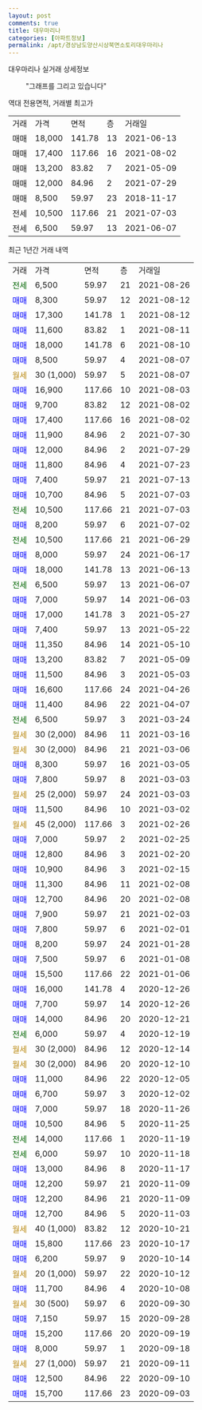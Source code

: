 ```yaml
---
layout: post
comments: true
title: 대우마리나
categories: [아파트정보]
permalink: /apt/경상남도양산시상북면소토리대우마리나
---
```


대우마리나 실거래 상세정보

<script type="text/javascript">
  google.charts.load('current', {'packages':['line', 'corechart']});
  google.charts.setOnLoadCallback(drawChart);

  function drawChart() {
    var data = new google.visualization.DataTable();
    data.addColumn('date', '거래일');
    data.addColumn('number', "매매");
    data.addColumn('number', "전세");
    data.addColumn('number', "전매");

    data.addRows([[new Date(Date.parse("2021-08-26")), null, 6500, null], [new Date(Date.parse("2021-08-12")), 8300, null, null], [new Date(Date.parse("2021-08-12")), 17300, null, null], [new Date(Date.parse("2021-08-11")), 11600, null, null], [new Date(Date.parse("2021-08-10")), 18000, null, null], [new Date(Date.parse("2021-08-07")), 8500, null, null], [new Date(Date.parse("2021-08-07")), null, null, null], [new Date(Date.parse("2021-08-03")), 16900, null, null], [new Date(Date.parse("2021-08-02")), 9700, null, null], [new Date(Date.parse("2021-08-02")), 17400, null, null], [new Date(Date.parse("2021-07-30")), 11900, null, null], [new Date(Date.parse("2021-07-29")), 12000, null, null], [new Date(Date.parse("2021-07-23")), 11800, null, null], [new Date(Date.parse("2021-07-13")), 7400, null, null], [new Date(Date.parse("2021-07-03")), 10700, null, null], [new Date(Date.parse("2021-07-03")), null, 10500, null], [new Date(Date.parse("2021-07-02")), 8200, null, null], [new Date(Date.parse("2021-06-29")), null, 10500, null], [new Date(Date.parse("2021-06-17")), 8000, null, null], [new Date(Date.parse("2021-06-13")), 18000, null, null], [new Date(Date.parse("2021-06-07")), null, 6500, null], [new Date(Date.parse("2021-06-03")), 7000, null, null], [new Date(Date.parse("2021-05-27")), 17000, null, null], [new Date(Date.parse("2021-05-22")), 7400, null, null], [new Date(Date.parse("2021-05-10")), 11350, null, null], [new Date(Date.parse("2021-05-09")), 13200, null, null], [new Date(Date.parse("2021-05-03")), 11500, null, null], [new Date(Date.parse("2021-04-26")), 16600, null, null], [new Date(Date.parse("2021-04-07")), 11400, null, null], [new Date(Date.parse("2021-03-24")), null, 6500, null], [new Date(Date.parse("2021-03-16")), null, null, null], [new Date(Date.parse("2021-03-06")), null, null, null], [new Date(Date.parse("2021-03-05")), 8300, null, null], [new Date(Date.parse("2021-03-03")), 7800, null, null], [new Date(Date.parse("2021-03-03")), null, null, null], [new Date(Date.parse("2021-03-02")), 11500, null, null], [new Date(Date.parse("2021-02-26")), null, null, null], [new Date(Date.parse("2021-02-25")), 7000, null, null], [new Date(Date.parse("2021-02-20")), 12800, null, null], [new Date(Date.parse("2021-02-15")), 10900, null, null], [new Date(Date.parse("2021-02-08")), 11300, null, null], [new Date(Date.parse("2021-02-08")), 12700, null, null], [new Date(Date.parse("2021-02-03")), 7900, null, null], [new Date(Date.parse("2021-02-01")), 7800, null, null], [new Date(Date.parse("2021-01-28")), 8200, null, null], [new Date(Date.parse("2021-01-08")), 7500, null, null], [new Date(Date.parse("2021-01-06")), 15500, null, null], [new Date(Date.parse("2020-12-26")), 16000, null, null], [new Date(Date.parse("2020-12-26")), 7700, null, null], [new Date(Date.parse("2020-12-21")), 14000, null, null], [new Date(Date.parse("2020-12-19")), null, 6000, null], [new Date(Date.parse("2020-12-14")), null, null, null], [new Date(Date.parse("2020-12-10")), null, null, null], [new Date(Date.parse("2020-12-05")), 11000, null, null], [new Date(Date.parse("2020-12-02")), 6700, null, null], [new Date(Date.parse("2020-11-26")), 7000, null, null], [new Date(Date.parse("2020-11-25")), 10500, null, null], [new Date(Date.parse("2020-11-19")), null, 14000, null], [new Date(Date.parse("2020-11-18")), null, 6000, null], [new Date(Date.parse("2020-11-17")), 13000, null, null], [new Date(Date.parse("2020-11-09")), 12200, null, null], [new Date(Date.parse("2020-11-09")), 12200, null, null], [new Date(Date.parse("2020-11-03")), 12700, null, null], [new Date(Date.parse("2020-10-21")), null, null, null], [new Date(Date.parse("2020-10-17")), 15800, null, null], [new Date(Date.parse("2020-10-14")), 6200, null, null], [new Date(Date.parse("2020-10-12")), null, null, null], [new Date(Date.parse("2020-10-08")), 11700, null, null], [new Date(Date.parse("2020-09-30")), null, null, null], [new Date(Date.parse("2020-09-28")), 7150, null, null], [new Date(Date.parse("2020-09-19")), 15200, null, null], [new Date(Date.parse("2020-09-18")), 8000, null, null], [new Date(Date.parse("2020-09-11")), null, null, null], [new Date(Date.parse("2020-09-10")), 12500, null, null], [new Date(Date.parse("2020-09-03")), 15700, null, null]]);

    var options = {
      hAxis: {
        format: 'yyyy/MM/dd'
      },    
      lineWidth: 0,
      pointsVisible: true,    
      title: '최근 1년간 유형별 실거래가 분포',
      legend: { position: 'bottom' }
    };

    var formatter = new google.visualization.NumberFormat({pattern:'###,###'} );
    formatter.format(data, 1);
    formatter.format(data, 2);
    
    setTimeout(function() {
        var chart = new google.visualization.LineChart(document.getElementById('columnchart_material'));
        chart.draw(data, (options));
        document.getElementById('loading').style.display = 'none';
    }, 1000);
  }
</script>


<div id="loading" style="z-index:20; display: block; margin-left: 35px">"그래프를 그리고 있습니다"</div>
<div id="columnchart_material" style="width: 95%; margin-left: -35px; display: block"></div>

역대 전용면적, 거래별 최고가
<table class="sortable">
    <tr>
      <td>거래</td>
      <td>가격</td>
      <td>면적</td>
      <td>층</td>
      <td>거래일</td>
    </tr>
        <tr>
          <td>매매</td>
          <td>18,000</td>
          <td>141.78</td>
          <td>13</td>
          <td>2021-06-13</td>
        </tr>            <tr>
          <td>매매</td>
          <td>17,400</td>
          <td>117.66</td>
          <td>16</td>
          <td>2021-08-02</td>
        </tr>            <tr>
          <td>매매</td>
          <td>13,200</td>
          <td>83.82</td>
          <td>7</td>
          <td>2021-05-09</td>
        </tr>            <tr>
          <td>매매</td>
          <td>12,000</td>
          <td>84.96</td>
          <td>2</td>
          <td>2021-07-29</td>
        </tr>            <tr>
          <td>매매</td>
          <td>8,500</td>
          <td>59.97</td>
          <td>23</td>
          <td>2018-11-17</td>
        </tr>        
        <tr>
              <td>전세</td>
              <td>10,500</td>
              <td>117.66</td>
              <td>21</td>
              <td>2021-07-03</td>
            </tr>            <tr>
              <td>전세</td>
              <td>6,500</td>
              <td>59.97</td>
              <td>13</td>
              <td>2021-06-07</td>
            </tr>        
    
</table>

최근 1년간 거래 내역

<table class="sortable">
    <tr>
      <td>거래</td>
      <td>가격</td>
      <td>면적</td>
      <td>층</td>
      <td>거래일</td>
    </tr>
    <tr>
      <td><a style="color: darkgreen">전세</a></td>
      <td>6,500</td>
      <td>59.97</td>
      <td>21</td>
      <td>2021-08-26</td>
    </tr>          <tr>
      <td><a style="color: blue">매매</a></td>
      <td>8,300</td>
      <td>59.97</td>
      <td>12</td>
      <td>2021-08-12</td>
    </tr>          <tr>
      <td><a style="color: blue">매매</a></td>
      <td>17,300</td>
      <td>141.78</td>
      <td>1</td>
      <td>2021-08-12</td>
    </tr>          <tr>
      <td><a style="color: blue">매매</a></td>
      <td>11,600</td>
      <td>83.82</td>
      <td>1</td>
      <td>2021-08-11</td>
    </tr>          <tr>
      <td><a style="color: blue">매매</a></td>
      <td>18,000</td>
      <td>141.78</td>
      <td>6</td>
      <td>2021-08-10</td>
    </tr>          <tr>
      <td><a style="color: blue">매매</a></td>
      <td>8,500</td>
      <td>59.97</td>
      <td>4</td>
      <td>2021-08-07</td>
    </tr>          <tr>
      <td><a style="color: darkgoldenrod">월세</a></td>
      <td>30 (1,000)</td>
      <td>59.97</td>
      <td>5</td>
      <td>2021-08-07</td>
    </tr>          <tr>
      <td><a style="color: blue">매매</a></td>
      <td>16,900</td>
      <td>117.66</td>
      <td>10</td>
      <td>2021-08-03</td>
    </tr>          <tr>
      <td><a style="color: blue">매매</a></td>
      <td>9,700</td>
      <td>83.82</td>
      <td>12</td>
      <td>2021-08-02</td>
    </tr>          <tr>
      <td><a style="color: blue">매매</a></td>
      <td>17,400</td>
      <td>117.66</td>
      <td>16</td>
      <td>2021-08-02</td>
    </tr>          <tr>
      <td><a style="color: blue">매매</a></td>
      <td>11,900</td>
      <td>84.96</td>
      <td>2</td>
      <td>2021-07-30</td>
    </tr>          <tr>
      <td><a style="color: blue">매매</a></td>
      <td>12,000</td>
      <td>84.96</td>
      <td>2</td>
      <td>2021-07-29</td>
    </tr>          <tr>
      <td><a style="color: blue">매매</a></td>
      <td>11,800</td>
      <td>84.96</td>
      <td>4</td>
      <td>2021-07-23</td>
    </tr>          <tr>
      <td><a style="color: blue">매매</a></td>
      <td>7,400</td>
      <td>59.97</td>
      <td>21</td>
      <td>2021-07-13</td>
    </tr>          <tr>
      <td><a style="color: blue">매매</a></td>
      <td>10,700</td>
      <td>84.96</td>
      <td>5</td>
      <td>2021-07-03</td>
    </tr>          <tr>
      <td><a style="color: darkgreen">전세</a></td>
      <td>10,500</td>
      <td>117.66</td>
      <td>21</td>
      <td>2021-07-03</td>
    </tr>          <tr>
      <td><a style="color: blue">매매</a></td>
      <td>8,200</td>
      <td>59.97</td>
      <td>6</td>
      <td>2021-07-02</td>
    </tr>          <tr>
      <td><a style="color: darkgreen">전세</a></td>
      <td>10,500</td>
      <td>117.66</td>
      <td>21</td>
      <td>2021-06-29</td>
    </tr>          <tr>
      <td><a style="color: blue">매매</a></td>
      <td>8,000</td>
      <td>59.97</td>
      <td>24</td>
      <td>2021-06-17</td>
    </tr>          <tr>
      <td><a style="color: blue">매매</a></td>
      <td>18,000</td>
      <td>141.78</td>
      <td>13</td>
      <td>2021-06-13</td>
    </tr>          <tr>
      <td><a style="color: darkgreen">전세</a></td>
      <td>6,500</td>
      <td>59.97</td>
      <td>13</td>
      <td>2021-06-07</td>
    </tr>          <tr>
      <td><a style="color: blue">매매</a></td>
      <td>7,000</td>
      <td>59.97</td>
      <td>14</td>
      <td>2021-06-03</td>
    </tr>          <tr>
      <td><a style="color: blue">매매</a></td>
      <td>17,000</td>
      <td>141.78</td>
      <td>3</td>
      <td>2021-05-27</td>
    </tr>          <tr>
      <td><a style="color: blue">매매</a></td>
      <td>7,400</td>
      <td>59.97</td>
      <td>13</td>
      <td>2021-05-22</td>
    </tr>          <tr>
      <td><a style="color: blue">매매</a></td>
      <td>11,350</td>
      <td>84.96</td>
      <td>14</td>
      <td>2021-05-10</td>
    </tr>          <tr>
      <td><a style="color: blue">매매</a></td>
      <td>13,200</td>
      <td>83.82</td>
      <td>7</td>
      <td>2021-05-09</td>
    </tr>          <tr>
      <td><a style="color: blue">매매</a></td>
      <td>11,500</td>
      <td>84.96</td>
      <td>3</td>
      <td>2021-05-03</td>
    </tr>          <tr>
      <td><a style="color: blue">매매</a></td>
      <td>16,600</td>
      <td>117.66</td>
      <td>24</td>
      <td>2021-04-26</td>
    </tr>          <tr>
      <td><a style="color: blue">매매</a></td>
      <td>11,400</td>
      <td>84.96</td>
      <td>22</td>
      <td>2021-04-07</td>
    </tr>          <tr>
      <td><a style="color: darkgreen">전세</a></td>
      <td>6,500</td>
      <td>59.97</td>
      <td>3</td>
      <td>2021-03-24</td>
    </tr>          <tr>
      <td><a style="color: darkgoldenrod">월세</a></td>
      <td>30 (2,000)</td>
      <td>84.96</td>
      <td>11</td>
      <td>2021-03-16</td>
    </tr>          <tr>
      <td><a style="color: darkgoldenrod">월세</a></td>
      <td>30 (2,000)</td>
      <td>84.96</td>
      <td>21</td>
      <td>2021-03-06</td>
    </tr>          <tr>
      <td><a style="color: blue">매매</a></td>
      <td>8,300</td>
      <td>59.97</td>
      <td>16</td>
      <td>2021-03-05</td>
    </tr>          <tr>
      <td><a style="color: blue">매매</a></td>
      <td>7,800</td>
      <td>59.97</td>
      <td>8</td>
      <td>2021-03-03</td>
    </tr>          <tr>
      <td><a style="color: darkgoldenrod">월세</a></td>
      <td>25 (2,000)</td>
      <td>59.97</td>
      <td>24</td>
      <td>2021-03-03</td>
    </tr>          <tr>
      <td><a style="color: blue">매매</a></td>
      <td>11,500</td>
      <td>84.96</td>
      <td>10</td>
      <td>2021-03-02</td>
    </tr>          <tr>
      <td><a style="color: darkgoldenrod">월세</a></td>
      <td>45 (2,000)</td>
      <td>117.66</td>
      <td>3</td>
      <td>2021-02-26</td>
    </tr>          <tr>
      <td><a style="color: blue">매매</a></td>
      <td>7,000</td>
      <td>59.97</td>
      <td>2</td>
      <td>2021-02-25</td>
    </tr>          <tr>
      <td><a style="color: blue">매매</a></td>
      <td>12,800</td>
      <td>84.96</td>
      <td>3</td>
      <td>2021-02-20</td>
    </tr>          <tr>
      <td><a style="color: blue">매매</a></td>
      <td>10,900</td>
      <td>84.96</td>
      <td>3</td>
      <td>2021-02-15</td>
    </tr>          <tr>
      <td><a style="color: blue">매매</a></td>
      <td>11,300</td>
      <td>84.96</td>
      <td>11</td>
      <td>2021-02-08</td>
    </tr>          <tr>
      <td><a style="color: blue">매매</a></td>
      <td>12,700</td>
      <td>84.96</td>
      <td>20</td>
      <td>2021-02-08</td>
    </tr>          <tr>
      <td><a style="color: blue">매매</a></td>
      <td>7,900</td>
      <td>59.97</td>
      <td>21</td>
      <td>2021-02-03</td>
    </tr>          <tr>
      <td><a style="color: blue">매매</a></td>
      <td>7,800</td>
      <td>59.97</td>
      <td>6</td>
      <td>2021-02-01</td>
    </tr>          <tr>
      <td><a style="color: blue">매매</a></td>
      <td>8,200</td>
      <td>59.97</td>
      <td>24</td>
      <td>2021-01-28</td>
    </tr>          <tr>
      <td><a style="color: blue">매매</a></td>
      <td>7,500</td>
      <td>59.97</td>
      <td>6</td>
      <td>2021-01-08</td>
    </tr>          <tr>
      <td><a style="color: blue">매매</a></td>
      <td>15,500</td>
      <td>117.66</td>
      <td>22</td>
      <td>2021-01-06</td>
    </tr>          <tr>
      <td><a style="color: blue">매매</a></td>
      <td>16,000</td>
      <td>141.78</td>
      <td>4</td>
      <td>2020-12-26</td>
    </tr>          <tr>
      <td><a style="color: blue">매매</a></td>
      <td>7,700</td>
      <td>59.97</td>
      <td>14</td>
      <td>2020-12-26</td>
    </tr>          <tr>
      <td><a style="color: blue">매매</a></td>
      <td>14,000</td>
      <td>84.96</td>
      <td>20</td>
      <td>2020-12-21</td>
    </tr>          <tr>
      <td><a style="color: darkgreen">전세</a></td>
      <td>6,000</td>
      <td>59.97</td>
      <td>4</td>
      <td>2020-12-19</td>
    </tr>          <tr>
      <td><a style="color: darkgoldenrod">월세</a></td>
      <td>30 (2,000)</td>
      <td>84.96</td>
      <td>12</td>
      <td>2020-12-14</td>
    </tr>          <tr>
      <td><a style="color: darkgoldenrod">월세</a></td>
      <td>30 (2,000)</td>
      <td>84.96</td>
      <td>20</td>
      <td>2020-12-10</td>
    </tr>          <tr>
      <td><a style="color: blue">매매</a></td>
      <td>11,000</td>
      <td>84.96</td>
      <td>22</td>
      <td>2020-12-05</td>
    </tr>          <tr>
      <td><a style="color: blue">매매</a></td>
      <td>6,700</td>
      <td>59.97</td>
      <td>3</td>
      <td>2020-12-02</td>
    </tr>          <tr>
      <td><a style="color: blue">매매</a></td>
      <td>7,000</td>
      <td>59.97</td>
      <td>18</td>
      <td>2020-11-26</td>
    </tr>          <tr>
      <td><a style="color: blue">매매</a></td>
      <td>10,500</td>
      <td>84.96</td>
      <td>5</td>
      <td>2020-11-25</td>
    </tr>          <tr>
      <td><a style="color: darkgreen">전세</a></td>
      <td>14,000</td>
      <td>117.66</td>
      <td>1</td>
      <td>2020-11-19</td>
    </tr>          <tr>
      <td><a style="color: darkgreen">전세</a></td>
      <td>6,000</td>
      <td>59.97</td>
      <td>10</td>
      <td>2020-11-18</td>
    </tr>          <tr>
      <td><a style="color: blue">매매</a></td>
      <td>13,000</td>
      <td>84.96</td>
      <td>8</td>
      <td>2020-11-17</td>
    </tr>          <tr>
      <td><a style="color: blue">매매</a></td>
      <td>12,200</td>
      <td>59.97</td>
      <td>21</td>
      <td>2020-11-09</td>
    </tr>          <tr>
      <td><a style="color: blue">매매</a></td>
      <td>12,200</td>
      <td>84.96</td>
      <td>21</td>
      <td>2020-11-09</td>
    </tr>          <tr>
      <td><a style="color: blue">매매</a></td>
      <td>12,700</td>
      <td>84.96</td>
      <td>5</td>
      <td>2020-11-03</td>
    </tr>          <tr>
      <td><a style="color: darkgoldenrod">월세</a></td>
      <td>40 (1,000)</td>
      <td>83.82</td>
      <td>12</td>
      <td>2020-10-21</td>
    </tr>          <tr>
      <td><a style="color: blue">매매</a></td>
      <td>15,800</td>
      <td>117.66</td>
      <td>23</td>
      <td>2020-10-17</td>
    </tr>          <tr>
      <td><a style="color: blue">매매</a></td>
      <td>6,200</td>
      <td>59.97</td>
      <td>9</td>
      <td>2020-10-14</td>
    </tr>          <tr>
      <td><a style="color: darkgoldenrod">월세</a></td>
      <td>20 (1,000)</td>
      <td>59.97</td>
      <td>22</td>
      <td>2020-10-12</td>
    </tr>          <tr>
      <td><a style="color: blue">매매</a></td>
      <td>11,700</td>
      <td>84.96</td>
      <td>4</td>
      <td>2020-10-08</td>
    </tr>          <tr>
      <td><a style="color: darkgoldenrod">월세</a></td>
      <td>30 (500)</td>
      <td>59.97</td>
      <td>6</td>
      <td>2020-09-30</td>
    </tr>          <tr>
      <td><a style="color: blue">매매</a></td>
      <td>7,150</td>
      <td>59.97</td>
      <td>15</td>
      <td>2020-09-28</td>
    </tr>          <tr>
      <td><a style="color: blue">매매</a></td>
      <td>15,200</td>
      <td>117.66</td>
      <td>20</td>
      <td>2020-09-19</td>
    </tr>          <tr>
      <td><a style="color: blue">매매</a></td>
      <td>8,000</td>
      <td>59.97</td>
      <td>1</td>
      <td>2020-09-18</td>
    </tr>          <tr>
      <td><a style="color: darkgoldenrod">월세</a></td>
      <td>27 (1,000)</td>
      <td>59.97</td>
      <td>21</td>
      <td>2020-09-11</td>
    </tr>          <tr>
      <td><a style="color: blue">매매</a></td>
      <td>12,500</td>
      <td>84.96</td>
      <td>22</td>
      <td>2020-09-10</td>
    </tr>          <tr>
      <td><a style="color: blue">매매</a></td>
      <td>15,700</td>
      <td>117.66</td>
      <td>23</td>
      <td>2020-09-03</td>
    </tr>      </table>

